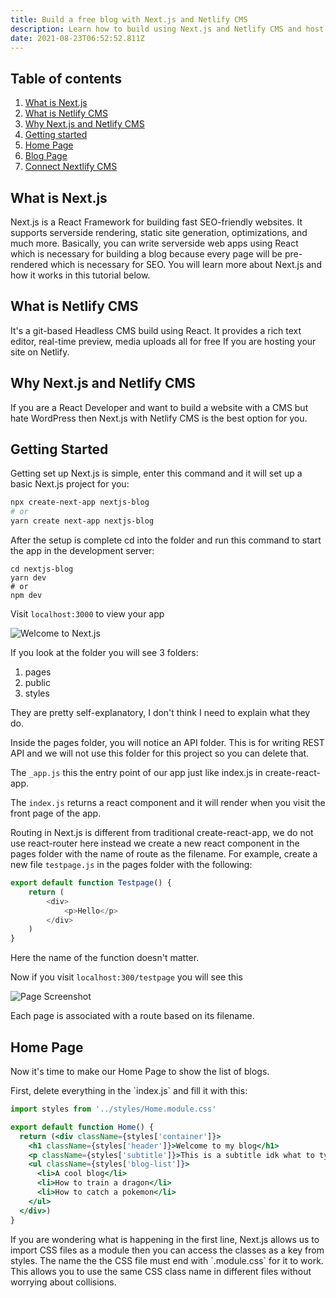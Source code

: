 ```yaml
---
title: Build a free blog with Next.js and Netlify CMS
description: Learn how to build using Next.js and Netlify CMS and host it for free!
date: 2021-08-23T06:52:52.811Z
---
```

## Table of contents

1. [What is Next.js](#what-is-next-js)
2. [What is Netlify CMS](#what-is-netlify-cms)
3. [Why Next.js and Netlify CMS](#why-next-js-and-netlify-cms)
4. [Getting started](#getting-started)
5. [Home Page](#home-page)
6. [Blog Page](#blog-page)
7. [Connect Nextlify CMS](#connect-netlify-cms)

## What is Next.js

Next.js is a React Framework for building fast SEO-friendly websites. It supports serverside rendering, static site generation, optimizations,  and much more. Basically, you can write serverside web apps using React which is necessary for building a blog because every page will be pre-rendered which is necessary for SEO. You will learn more about Next.js and how it works in this tutorial below.

## What is Netlify CMS

It's a git-based Headless CMS build using React. It provides a rich text editor, real-time preview, media uploads all for free If you are hosting your site on Netlify.

## Why Next.js and Netlify CMS

If you are a React Developer and want to build a website with a CMS but hate WordPress then Next.js with Netlify CMS is the best option for you.

## Getting Started

Getting set up Next.js is simple, enter this command and it will set up a basic Next.js project for you:

```bash
npx create-next-app nextjs-blog
# or
yarn create next-app nextjs-blog
```

After the setup is complete cd into the folder and run this command to start the app in the development server:

```
cd nextjs-blog
yarn dev
# or
npm dev
```

Visit `localhost:3000` to view your app

![Welcome to Next.js](https://nextjs.org/static/images/learn/create-nextjs-app/welcome-to-nextjs.png)

If you look at the folder you will see 3 folders:

1. pages
2. public
3. styles

They are pretty self-explanatory, I don't think I need to explain what they do.

Inside the pages folder, you will notice an API folder. This is for writing REST API and we will not use this folder for this project so you can delete that.

The `_app.js` this the entry point of our app just like index.js in create-react-app.

The `index.js` returns a react component and it will render when you visit the front page of the app.

Routing in Next.js is different from traditional create-react-app, we do not use react-router here instead we create a new react component in the pages folder with the name of route as the filename. For example, create a new file `testpage.js` in the pages folder with the following:

```js
export default function Testpage() {
	return (
		<div>
			<p>Hello</p>
		</div>
	)
}
```

Here the name of the function doesn't matter.

Now if you visit `localhost:300/testpage` you will see this

![Page Screenshot](https://i.imgur.com/wzFwiYy.png)

Each page is associated with a route based on its filename.

## Home Page

Now it's time to make our Home Page to show the list of blogs.

First, delete everything in the \`index.js\` and fill it with this:

```jsx
import styles from '../styles/Home.module.css'

export default function Home() {
  return (<div className={styles['container']}>
    <h1 className={styles['header']}>Welcome to my blog</h1>
    <p className={styles['subtitle']}>This is a subtitle idk what to type here</p>
    <ul className={styles['blog-list']}>
      <li>A cool blog</li>
      <li>How to train a dragon</li>
      <li>How to catch a pokemon</li>
    </ul>
  </div>)
}
```

If you are wondering what is happening in the first line, Next.js allows us to import CSS files as a module then you can access the classes as a key from styles. The name the the CSS file must end with \`.module.css\` for it to work. This allows you to use the same CSS class name in different files without worrying about collisions.